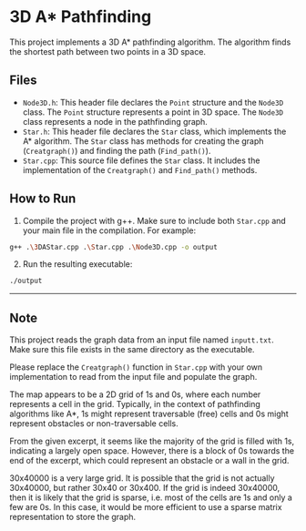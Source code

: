 # 3D A* Pathfinding

This project implements a 3D A* pathfinding algorithm. The algorithm finds the shortest path between two points in a 3D space.

## Files

- `Node3D.h`: This header file declares the `Point` structure and the `Node3D` class. The `Point` structure represents a point in 3D space. The `Node3D` class represents a node in the pathfinding graph.
- `Star.h`: This header file declares the `Star` class, which implements the A* algorithm. The `Star` class has methods for creating the graph (`Creatgraph()`) and finding the path (`Find_path()`).
- `Star.cpp`: This source file defines the `Star` class. It includes the implementation of the `Creatgraph()` and `Find_path()` methods.

## How to Run

1. Compile the project with g++. Make sure to include both `Star.cpp` and your main file in the compilation. For example:

```bash
g++ .\3DAStar.cpp .\Star.cpp .\Node3D.cpp -o output
```


2. Run the resulting executable:
```bash
./output
```

****

## Note

This project reads the graph data from an input file named `inputt.txt`. Make sure this file exists in the same directory as the executable.

Please replace the `Creatgraph()` function in `Star.cpp` with your own implementation to read from the input file and populate the graph.

The map appears to be a 2D grid of 1s and 0s, where each number represents a cell in the grid. Typically, in the context of pathfinding algorithms like A*, 1s might represent traversable (free) cells and 0s might represent obstacles or non-traversable cells.

From the given excerpt, it seems like the majority of the grid is filled with 1s, indicating a largely open space. However, there is a block of 0s towards the end of the excerpt, which could represent an obstacle or a wall in the grid.

30x40000 is a very large grid. It is possible that the grid is not actually 30x40000, but rather 30x40 or 30x400. If the grid is indeed 30x40000, then it is likely that the grid is sparse, i.e. most of the cells are 1s and only a few are 0s. In this case, it would be more efficient to use a sparse matrix representation to store the graph.